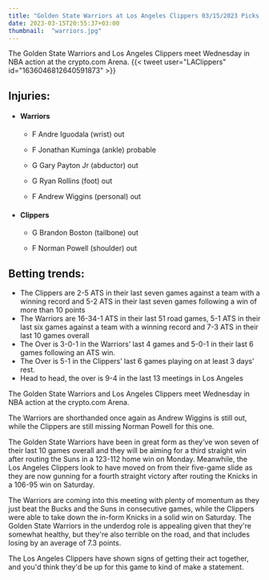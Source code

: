 ```yaml
---
title: "Golden State Warriors at Los Angeles Clippers 03/15/2023 Picks & Preview"
date: 2023-03-15T20:55:37+03:00
thumbnail:  "warriors.jpg"
---
```

The Golden State Warriors and Los Angeles Clippers meet Wednesday in NBA action at the crypto.com Arena.<!--more-->
{{< tweet user="LAClippers" id="1636046812640591873" >}}

## Injuries:

  - #### Warriors

    - F Andre Iguodala (wrist) out

    - F Jonathan Kuminga (ankle) probable

    - G Gary Payton Jr (abductor) out

    - G Ryan Rollins (foot) out

    - F Andrew Wiggins (personal) out

  - #### Clippers

    - G Brandon Boston (tailbone) out

    - F Norman Powell (shoulder) out

## Betting trends:

  - The Clippers are 2-5 ATS in their last seven games against a team with a winning record and 5-2 ATS in their last seven games following a win of more than 10 points
  - The Warriors are 16-34-1 ATS in their last 51 road games, 5-1 ATS in their last six games against a team with a winning record and 7-3 ATS in their last 10 games overall
  - The Over is 3-0-1 in the Warriors’ last 4 games and 5-0-1 in their last 6 games following an ATS win. 
  - The Over is 5-1 in the Clippers’ last 6 games playing on at least 3 days’ rest.
  - Head to head, the over is 9-4 in the last 13 meetings in Los Angeles

The Golden State Warriors and Los Angeles Clippers meet Wednesday in NBA action at the crypto.com Arena.

The Warriors are shorthanded once again as Andrew Wiggins is still out, while the Clippers are still missing Norman Powell for this one.

The Golden State Warriors have been in great form as they’ve won seven of their last 10 games overall and they will be aiming for a third straight win after routing the Suns in a 123-112 home win on Monday. Meanwhile, the Los Angeles Clippers look to have moved on from their five-game slide as they are now gunning for a fourth straight victory after routing the Knicks in a 106-95 win on Saturday.

The Warriors are coming into this meeting with plenty of momentum as they just beat the Bucks and the Suns in consecutive games, while the Clippers were able to take down the in-form Knicks in a solid win on Saturday. The Golden State Warriors in the underdog role is appealing given that they're somewhat healthy, but they're also terrible on the road, and that includes losing by an average of 7.3 points.

The Los Angeles Clippers have shown signs of getting their act together, and you'd think they'd be up for this game to kind of make a statement.
